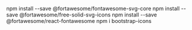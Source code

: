 npm install --save @fortawesome/fontawesome-svg-core
npm install --save @fortawesome/free-solid-svg-icons
npm install --save @fortawesome/react-fontawesome
npm i bootstrap-icons